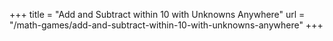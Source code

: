 +++
title = "Add and Subtract within 10 with Unknowns Anywhere"
url = "/math-games/add-and-subtract-within-10-with-unknowns-anywhere"
+++